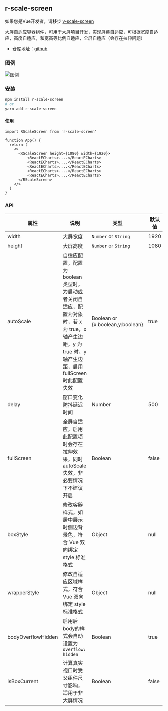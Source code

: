 ## r-scale-screen

如果您是Vue开发者，请移步 [v-scale-screen](https://github.com/Alfred-Skyblue/v-scale-screen)

大屏自适应容器组件，可用于大屏项目开发，实现屏幕自适应，可根据宽度自适应，高度自适应，和宽高等比例自适应，全屏自适应（会存在拉伸问题）

- 仓库地址：[github](https://github.com/Alfred-Skyblue/r-scale-screen)

### 图例

![图例](./dev/assets/scale_screen.gif)

### 安装

```bash
npm install r-scale-screen
# or
yarn add r-scale-screen
```


#### 使用

```tsx
import RScaleScreen from 'r-scale-screen'

function App() {
  return (
    <>
      <RScaleScreen height={1080} width={1920}>
          <ReactECharts>....</ReactECharts>
          <ReactECharts>....</ReactECharts>
          <ReactECharts>....</ReactECharts>
          <ReactECharts>....</ReactECharts>
          <ReactECharts>....</ReactECharts>
      </RScaleScreen>
    </>
  )
}
```

### API

| 属性               | 说明                                                         | 类型                             | 默认值 |
| ------------------ | ------------------------------------------------------------ | -------------------------------- | ------ |
| width              | 大屏宽度                                                     | `Number` or `String`             | 1920   |
| height             | 大屏高度                                                     | `Number` or `String`             | 1080   |
| autoScale          | 自适应配置，配置为 boolean 类型时，为启动或者关闭自适应，配置为对象时，若 x 为 true，x 轴产生边距，y 为 true 时，y 轴产生边距，启用 fullScreen 时此配置失效 | Boolean or {x:boolean,y:boolean} | true   |
| delay              | 窗口变化防抖延迟时间                                         | Number                           | 500    |
| fullScreen         | 全屏自适应，启用此配置项时会存在拉伸效果，同时 autoScale 失效，非必要情况下不建议开启 | Boolean                          | false  |
| boxStyle           | 修改容器样式，如居中展示时侧边背景色，符合 Vue 双向绑定 style 标准格式 | Object                           | null   |
| wrapperStyle       | 修改自适应区域样式，符合 Vue 双向绑定 style 标准格式         | Object                           | null   |
| bodyOverflowHidden | 启用后body的样式会自动设置为 `overflow: hidden`              | Boolean                          | true   |
| isBoxCurrent       | 计算真实视口时受父组件尺寸影响，适用于非大屏情况             | Boolean                          | false  |

